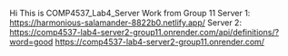 Hi
This is COMP4537_Lab4_Server Work from Group 11
Server 1:
https://harmonious-salamander-8822b0.netlify.app/
Server 2:
https://comp4537-lab4-server2-group11.onrender.com/api/definitions/?word=good
https://comp4537-lab4-server2-group11.onrender.com/
